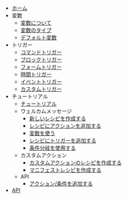 - [ホーム](/README.md)
- 変数
  - [変数について](/variable/about.md)
  - [変数のタイプ](/variable/types.md)
  - [デフォルト変数](/variable/default.md)
- トリガー
  - [コマンドトリガー](/trigger/command.md)
  - [ブロックトリガー](/trigger/block.md)
  - [フォームトリガー](/trigger/form.md)
  - [時間トリガー](/trigger/time.md)
  - [イベントトリガー](/trigger/event.md)
  - [カスタムトリガー](/trigger/custom.md)
- チュートリアル
  - [チュートリアル](/tutorial/tutorial.md)
  - ウェルカムメッセージ
    - [新しいレシピを作成する](/tutorial/welcome_message/step1.md)
    - [レシピにアクションを追加する](/tutorial/welcome_message/step2.md)
    - [変数を使う](/tutorial/welcome_message/step3.md)
    - [レシピにトリガーを追加する](/tutorial/welcome_message/step4.md)
    - [条件分岐を使用する](/tutorial/welcome_message/step5.md)
  - カスタムアクション
    - [カスタムアクションのレシピを作成する](/tutorial/custom_action/step1.md)
    - [マニフェストレシピを作成する](/tutorial/custom_action/step2.md)
  - API
    - [アクション/条件を追加する](/tutorial/api/add_action.md)
- [API](/api.md)
